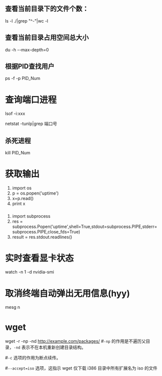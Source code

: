 ## 查看当前目录下的文件个数：

ls -l ./|grep "^-"|wc -l



## 查看当前目录占用空间总大小

du -h --max-depth=0



## 根据PID查找用户

ps -f -p  PID_Num



# 查询端口进程

lsof -i:xxx

netstat -tunlp|grep 端口号

## 杀死进程

kill PID_Num



# 获取输出

1. import os
2. p = os.popen('uptime')
3. x=p.read()
4. print x

#####

1. import subprocess
2.  res = subprocess.Popen('uptime',shell=True,stdout=subprocess.PIPE,stderr=subprocess.PIPE,close_fds=True)
3. result = res.stdout.readlines()





# 实时查看显卡状态

watch -n 1 -d nvidia-smi



# 取消终端自动弹出无用信息(hyy)

mesg n



# wget

wget -r -np -nd http://example.com/packages/  #`-np` 的作用是不遍历父目录，`-nd` 表示不在本机重新创建目录结构。

#`-c` 选项的作用为断点续传。

#`--accept=iso` 选项，这指示 wget 仅下载 i386 目录中所有扩展名为 iso 的文件

